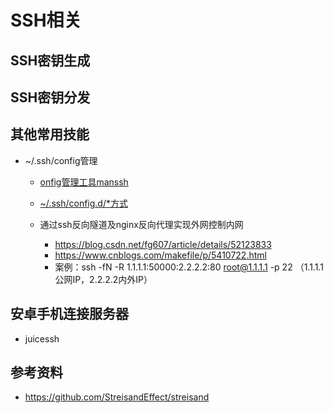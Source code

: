 # SSH相关
## SSH密钥生成
## SSH密钥分发
## 其他常用技能
- ~/.ssh/config管理
  
  - [onfig管理工具manssh](https://github.com/xwjdsh/manssh)
  
  - [~/.ssh/config.d/*方式](https://superuser.com/questions/247564/is-there-a-way-for-one-ssh-config-file-to-include-another-one?utm_medium=organic&utm_source=google_rich_qa&utm_campaign=google_rich_qa)
  - 通过ssh反向隧道及nginx反向代理实现外网控制内网
    - https://blog.csdn.net/fg607/article/details/52123833
    - https://www.cnblogs.com/makefile/p/5410722.html
    - 案例：ssh -fN -R 1.1.1.1:50000:2.2.2.2:80 root@1.1.1.1 -p 22  （1.1.1.1公网IP，2.2.2.2内外IP） 
    
## 安卓手机连接服务器
- juicessh

## 参考资料
- https://github.com/StreisandEffect/streisand
